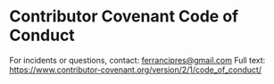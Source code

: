 # Contributor Covenant Code of Conduct
For incidents or questions, contact: ferrancipres@gmail.com
Full text: https://www.contributor-covenant.org/version/2/1/code_of_conduct/
